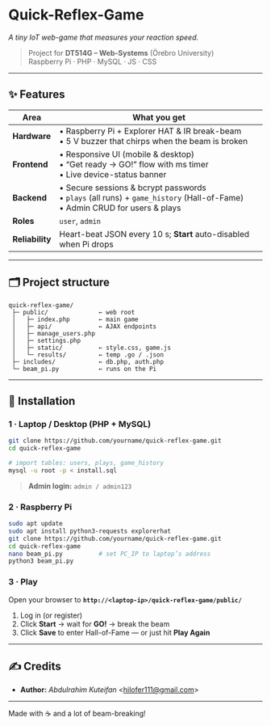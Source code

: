 # Quick-Reflex-Game

_A tiny IoT web-game that measures your reaction speed._

> Project for **DT514G – Web-Systems** (Örebro University)  
> Raspberry Pi · PHP · MySQL · JS · CSS

---

## ✨ Features

| Area            | What you get                                                                                                                   |
| --------------- | ------------------------------------------------------------------------------------------------------------------------------ |
| **Hardware**    | • Raspberry Pi + Explorer HAT & IR break-beam<br>• 5 V buzzer that chirps when the beam is broken                              |
| **Frontend**    | • Responsive UI (mobile & desktop)<br>• “Get ready → GO!” flow with ms timer<br>• Live device-status banner                    |
| **Backend**     | • Secure sessions & bcrypt passwords<br>• `plays` (all runs) + `game_history` (Hall-of-Fame)<br>• Admin CRUD for users & plays |
| **Roles**       | `user`, `admin`                                                                                                                |
| **Reliability** | Heart-beat JSON every 10 s; **Start** auto-disabled when Pi drops                                                              |

---

## 🗂 Project structure

```text
quick-reflex-game/
 ├─ public/              ← web root
 │   ├─ index.php        ← main game
 │   ├─ api/             ← AJAX endpoints
 │   ├─ manage_users.php
 │   ├─ settings.php
 │   ├─ static/          ← style.css, game.js
 │   └─ results/         ← temp .go / .json
 ├─ includes/            ← db.php, auth.php
 └─ beam_pi.py           ← runs on the Pi
```

---

## 🚀 Installation

### 1 · Laptop / Desktop (PHP + MySQL)

```bash
git clone https://github.com/yourname/quick-reflex-game.git
cd quick-reflex-game

# import tables: users, plays, game_history
mysql -u root -p < install.sql
```

> **Admin login:** `admin / admin123`

### 2 · Raspberry Pi

```bash
sudo apt update
sudo apt install python3-requests explorerhat
git clone https://github.com/yourname/quick-reflex-game.git
cd quick-reflex-game
nano beam_pi.py          # set PC_IP to laptop’s address
python3 beam_pi.py
```

### 3 · Play

Open your browser to **`http://<laptop-ip>/quick-reflex-game/public/`**

1. Log in (or register)
2. Click **Start** → wait for **GO!** → break the beam
3. Click **Save** to enter Hall-of-Fame — or just hit **Play Again**

---

## ✍️ Credits

- **Author:** _Abdulrahim Kuteifan_ <[hilofer111@gmail.com](mailto:hilofer111@gmail.com)>

---

Made with ☕ and a lot of beam-breaking!
